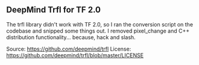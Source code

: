 DeepMind Trfl for TF 2.0
---

The trfl library didn't work with TF 2.0, so I ran the conversion script on the codebase and snipped
some things out. I removed pixel_change and C++ distribution functionality... because, hack and slash.

Source: https://github.com/deepmind/trfl
License: https://github.com/deepmind/trfl/blob/master/LICENSE
